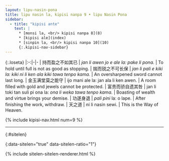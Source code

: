 ```yaml
---
layout: lipu-nasin-pona
title: lipu nasin la, kipisi nanpa 9 • lipu Nasin Pona
sidebar:
  - title: "kipisi ante"
    text: |
      * [monsi la, <br/> kipisi nanpa 8](8)
      * [kipisi ale](index)
      * [sinpin la, <br/> kipisi nanpa 10](10)
      {:.kipisi-nav-sidebar}
---
```


{:.loseta}
|:-:|-|-
| 持而盈之<wbr/>不如其已 | _jan li awen jo e ale la: pake li pona._                          | To hold until full is not as good as stopping.
| 揣而锐之<wbr/>不可长保 | _jan li pali e kiki la: kiki ni li ken ala kiki tawa tenpo kama._ | An oversharpened sword cannot last long.
| 金玉满堂<wbr/>莫之能守 | ijo mani ale la: jan ala li ken awen.                             | A room filled with gold and jewels cannot be protected.
| 富贵而骄<wbr/>自遗其咎 | jan li toki tan suli pi ona la: _ona li weka tawa tenpo kama._    | Boasting of wealth and virtue brings your demise.
| 功遂身退               | _pali pini_ la: o lape.                                           | After finishing the work, withdraw.
| 天之道                 | ni li nasin sewi.                                                 | This is the Way of Heaven.

{% include kipisi-nav.html num=9 %}

-------
{:#sitelen}

{:data-sitelen="true" data-sitelen-ratio="1"}

{% include sitelen-sitelen-renderer.html %}
